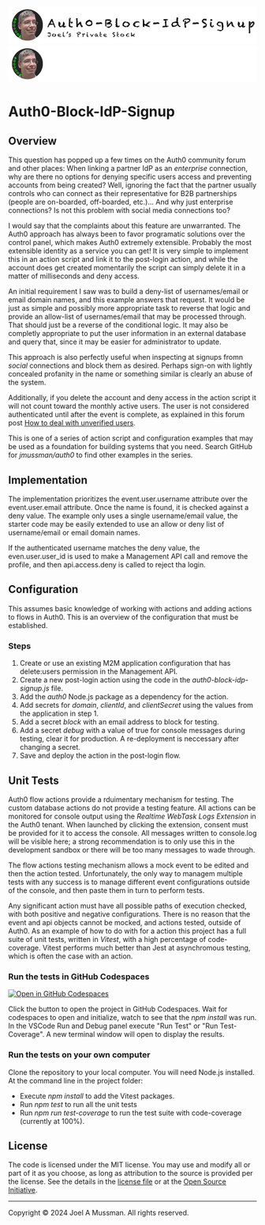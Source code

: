 ![Banner Light](./.assets/banner-auth0-block-idp-signup-light.png#gh-light-mode-only)
![banner Dark](./.assets/banner-auth0-block-idp-signup-dark.png#gh-dark-mode-only)

# Auth0-Block-IdP-Signup

## Overview

This question has popped up a few times on the Auth0 community forum and other places:
When linking a partner IdP as an *enterprise* connection, why are there no options for
denying specific users access and preventing accounts from being created?
Well, ignoring the fact that the partner usually controls who can connect as their
representative for B2B partnerships (people are on-boarded, off-boarded, etc.)...
And why just enterprise connections?
Is not this problem with social media connections too?

I would say that the complaints about this feature are unwarranted.
The Auth0 approach has always been to favor programatic solutions over the control panel, which makes Auth0
extremely extensible.
Probably the most extensible identity as a service you can get!
It is very simple to implement this in an action script and link it to the post-login action, and while the account
does get created momentarily the script can simply delete it in a matter of milliseconds and deny access.

An initial requirement I saw was to build a deny-list of usernames/email or email domain names, and this
example answers that request.
It would be just as simple and possibly more appropriate task to reverse that logic and provide an allow-list of usernames/email
that may be processed through.
That should just be a reverse of the conditional logic.
It may also be completly appropriate to put the user information in an external database and query that,
since it may be easier for administrator to update.

This approach is also perfectly useful when inspecting at signups fromn *social* connections and block them as desired.
Perhaps  sign-on with lightly concealed profanity in the name or something similar is clearly an abuse of the system.

Additionally, if you delete the account and deny access in the action script it will not count toward the monthly active users.
The user is not considered authenticated until after the event is complete, as explained in this forum post
[How to deal with unverified users](https://community.auth0.com/t/how-to-deal-with-unverified-users/91808/3).

This is one of a series of action script and configuration examples that may be used as a foundation for building
systems that you need.
Search GitHub for *jmussman/auth0* to find other examples in the series.

## Implementation

The implementation prioritizes the event.user.username attribute over the event.user.email attribute.
Once the name is found, it is checked against a deny value.
The example only uses a single username/email value, the starter code may be easily extended
to use an allow or deny list of username/email or email domain names.

If the authenticated username matches the deny value, the even.user.user_id is used to make a Management API
call and remove the profile, and then api.access.deny is called to reject tha login.

## Configuration

This assumes basic knowledge of working with actions and adding actions to flows in Auth0.
This is an overview of the configuration that must be established.

### Steps

1. Create or use an existing M2M application configuration that has delete:users permission in the Management API.
2. Create a new post-login action using the code in the *auth0-block-idp-signup.js* file.
3. Add the *auth0* Node.js package as a dependency for the action.
4. Add secrets for *domain*, *clientId*, and *clientSecret* using the values from the application in step 1.
5. Add a secret *block* with an email address to block for testing.
6. Add a secret *debug* with a value of true for console messages during testing, clear it for production. A re-deployment is neccessary after changing a secret.
7. Save and deploy the action in the post-login flow.

## Unit Tests

Auth0 flow actions provide a rduimentary mechanism for testing.
The custom database actions do not provide a testing feature.
All actions can be monitored for console output using the *Realtime WebTask Logs Extension* in the Auth0 tenant.
When launched by clicking the extension, consent must be provided for it to access the console.
All messages written to console.log will be visible here; a strong recommendation is to only use this in the development sandbox or there will be too many
messages to wade through.

The flow actions testing mechanism allows a mock event to be edited and then the action tested.
Unfortunately, the only way to managem multiple tests with any success is to manage different event configurations outside of the console,
and then paste them in turn to perform tests.

Any significant action must have all possible paths of execution checked, with both positive and negative configurations.
There is no reason that the event and api objects cannot be mocked, and actions tested, outside of Auth0.
As an example of how to do with for a action this project has a full suite of unit tests, written in *Vitest*, with a high percentage of code-coverage.
Vitest performs much better than Jest at asynchromous testing, which is often the case with an action.

### Run the tests in GitHub Codespaces

[![Open in GitHub Codespaces](https://github.com/codespaces/badge.svg)](https://github.com/codespaces/new?hide_repo_select=true&ref=main&repo=784941300) 

Click the button to open the project in GitHub Codespaces.
Wait for codespaces to open and initialize, watch to see that the *npm install* was run.
In the VSCode Run and Debug panel execute "Run Test" or "Run Test-Coverage".
A new terminal window will open to display the results.

### Run the tests on your own computer

Clone the repository to your local computer.
You will need Node.js installed.
At the command line in the project folder:

* Execute *npm install* to add the Vitest packages.
* Run *npm test* to run all the unit tests
* Run *npm run test-coverage* to run the test suite with code-coverage (currently at 100%).

## License

The code is licensed under the MIT license. You may use and modify all or part of it as you choose, as long as attribution to the source is provided per the license. See the details in the [license file](./LICENSE.md) or at the [Open Source Initiative](https://opensource.org/licenses/MIT).


<hr>
Copyright © 2024 Joel A Mussman. All rights reserved.